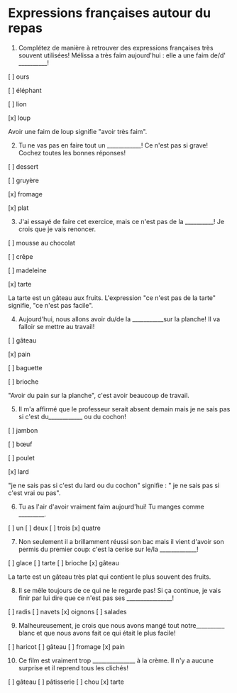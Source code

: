 # Expressions françaises autour du repas

1. Complétez de manière à retrouver des expressions françaises très souvent utilisées!
Mélissa a très faim aujourd'hui : elle a une faim de/d' __________!



[ ] ours

[ ] éléphant

[ ] lion

[x] loup


Avoir une faim de loup signifie "avoir très faim".

2. Tu ne vas pas en faire tout un ____________! Ce n'est pas si grave!
Cochez toutes les bonnes réponses!


[ ] dessert

[ ] gruyère

[x] fromage

[x] plat




3. J'ai essayé de faire cet exercice, mais ce n'est pas de la __________! Je crois que je vais renoncer.



[ ] mousse au chocolat

[ ] crêpe

[ ] madeleine

[x] tarte


La tarte est un gâteau aux fruits. L'expression "ce n'est pas de la tarte" signifie, "ce n'est pas facile".

4. Aujourd'hui, nous allons avoir du/de la ___________sur la planche! Il va falloir se mettre au travail!



[ ] gâteau

[x] 
pain

[ ] baguette

[ ] brioche


"Avoir du pain sur la planche", c'est avoir beaucoup de travail.

5. Il m'a affirmé que le professeur serait absent demain mais je ne sais pas si c'est du____________ ou du cochon!


[ ] jambon

[ ] bœuf

[ ] poulet

[x] lard



"je ne sais pas si c'est du lard ou du cochon" signifie : " je ne sais pas si c'est vrai ou pas".

6. Tu as l'air d'avoir vraiment faim aujourd'hui! Tu manges comme _________.

[ ] un
[ ] deux
[ ] trois
[x] quatre



7. Non seulement il a brillamment réussi son bac mais il vient d'avoir son permis du premier coup: c'est la cerise sur le/la _____________!

[ ] glace
[ ] tarte
[ ] brioche
[x] gâteau


La tarte est un gâteau très plat qui contient le plus souvent des fruits.

8. Il se mêle toujours de ce qui ne le regarde pas! Si ça continue, je vais finir par lui dire que ce n'est pas ses ________________!

[ ] radis
[ ] navets
[x] oignons
[ ] salades



9. Malheureusement, je crois que nous avons mangé tout notre__________ blanc et que nous avons fait ce qui était le plus facile!

[ ] haricot
[ ] gâteau
[ ] fromage
[x] pain



10. Ce film est vraiment trop _______________ à la crème. Il n'y a aucune surprise et il reprend tous les clichés!

[ ] gâteau
[ ] pâtisserie
[ ] chou
[x] tarte


